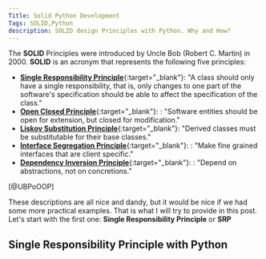 ```yaml
---
Title: Solid Python Development
Tags: SOLID,Python
description: SOLID design Principles with Python. Why and How?
---
```


The __SOLID__ Principles were introduced by Uncle Bob (Robert C. Martin) in 2000. 
__SOLID__ is an acronym that represents the following five principles:

- [__Single Responsibility Principle__](https://drive.google.com/file/d/0ByOwmqah_nuGNHEtcU5OekdDMkk/view){:target="_blank"}: 
"A class should only have a single responsibility, that is, only changes to one part of the software's specification should be able to affect the specification of the class."
- [__Open Closed Principle__](https://drive.google.com/file/d/0BwhCYaYDn8EgN2M5MTkwM2EtNWFkZC00ZTI3LWFjZTUtNTFhZGZiYmUzODc1/view){:target="_blank"}: : 
"Software entities should be open for extension, but closed for modification."
- [__Liskov Substitution Principle__](https://drive.google.com/file/d/0BwhCYaYDn8EgNzAzZjA5ZmItNjU3NS00MzQ5LTkwYjMtMDJhNDU5ZTM0MTlh/view){:target="_blank"}: 
"Derived classes must be substitutable for their base classes."
- [__Interface Segregation Principle__](https://drive.google.com/file/d/0BwhCYaYDn8EgOTViYjJhYzMtMzYxMC00MzFjLWJjMzYtOGJiMDc5N2JkYmJi/view){:target="_blank"}: : 
"Make fine grained interfaces that are client specific."
- [__Dependency Inversion Principle__](https://drive.google.com/file/d/0BwhCYaYDn8EgOTViYjJhYzMtMzYxMC00MzFjLWJjMzYtOGJiMDc5N2JkYmJi/view){:target="_blank"}: : 
"Depend on abstractions, not on concretions."

[@UBPoOOP]

These descriptions are all nice and dandy, but it would be nice if we had some more practical examples.
That is what I will try to provide in this post. Let's start with the first one: 
__Single Responsibility Principle__ or __SRP__

## Single Responsibility Principle with Python

